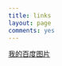 ```yaml
---
title: links
layout: page
comments: yes
---
```


[我的百度图片](http://image.baidu.com/albumlist/3442368979)

